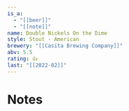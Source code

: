 ```yaml
---
is_a:
  - "[[beer]]"
  - "[[note]]"
name: Double Nickels On the Dime
style: Stout - American
brewery: "[[Casita Brewing Company]]"
abv: 5.5
rating: 👍
last: "[[2022-02]]"
---
```

# Notes

